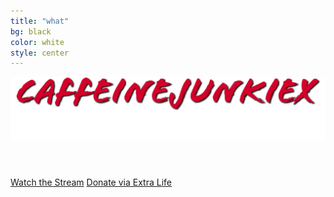 ```yaml
---
title: "what"
bg: black
color: white
style: center
---
```


![Main Heading](img/header.png)

<div id="countdown"><h4>&nbsp;</h4></div>

<a class="button-watch" href="https://stream.cjx.watch/">Watch the Stream</a>
<a class="button-donate" href="https://donate.cjx.watch/">Donate via Extra Life</a>

<canvas id="flyingspace"></canvas>

